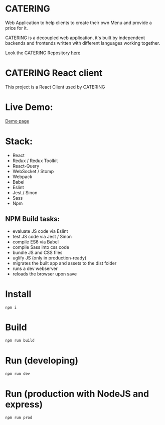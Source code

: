 CATERING
===============

Web Application to help clients to create their own Menu and provide a price for it.

CATERING is a decoupled web application, it's built by independent backends and frontends
written with different languages working together.

Look the CATERING Repository [here](https://github.com/EdgarArguelles/Catering)

# CATERING React client
This project is a React Client used by CATERING

# Live Demo:
[Demo page](https://cateringreactclient.herokuapp.com)

# Stack:
- React
- Redux / Redux Toolkit
- React-Query 
- WebSocket / Stomp
- Webpack
- Babel
- Eslint
- Jest / Sinon
- Sass
- Npm

## NPM Build tasks:
- evaluate JS code via Eslint
- test JS code via Jest / Sinon
- compile ES6 via Babel
- compile Sass into css code
- bundle JS and CSS files
- uglify JS (only in production-ready)
- migrates the built app and assets to the dist folder
- runs a dev webserver
- reloads the browser upon save

# Install
    npm i

# Build
    npm run build
    
# Run (developing)
    npm run dev
    
# Run (production with NodeJS and express)
    npm run prod
